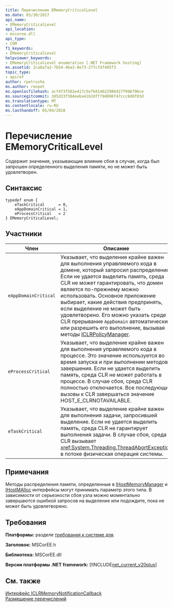 ```yaml
---
title: Перечисление EMemoryCriticalLevel
ms.date: 03/30/2017
api_name:
- EMemoryCriticalLevel
api_location:
- mscoree.dll
api_type:
- COM
f1_keywords:
- EMemoryCriticalLevel
helpviewer_keywords:
- EMemoryCriticalLevel enumeration [.NET Framework hosting]
ms.assetid: 2ca8a7a2-7b54-4ba3-8e73-277c7df485f3
topic_type:
- apiref
author: rpetrusha
ms.author: ronpet
ms.openlocfilehash: acf4f3f582e417c5e7b814622986427f996796ce
ms.sourcegitcommit: 3d5d33f384eeba41b2dff79d096f47ccc8d8f03d
ms.translationtype: MT
ms.contentlocale: ru-RU
ms.lasthandoff: 05/04/2018
---
```

# <a name="ememorycriticallevel-enumeration"></a>Перечисление EMemoryCriticalLevel
Содержит значения, указывающие влияние сбоя в случае, когда был запрошен определенного выделения памяти, но не может быть удовлетворен.  
  
## <a name="syntax"></a>Синтаксис  
  
```  
typedef enum {  
    eTaskCritical      = 0,  
    eAppDomainCritical = 1,  
    eProcessCritical   = 2  
} EMemoryCriticalLevel;  
```  
  
## <a name="members"></a>Участники  
  
|Член|Описание|  
|------------|-----------------|  
|`eAppDomainCritical`|Указывает, что выделение крайне важен для выполнения управляемого кода в домене, который запросил распределения. Если не удается выделить память, среда CLR не может гарантировать, что домен является по-прежнему можно использовать. Основное приложение выбирает, какие действия предпринять, если выделение не может быть удовлетворено. Его можно указать среде CLR прерывание `AppDomain` автоматически, или разрешить его выполнение, вызывая методы [ICLRPolicyManager](../../../../docs/framework/unmanaged-api/hosting/iclrpolicymanager-interface.md).|  
|`eProcessCritical`|Указывает, что выделение крайне важен для выполнения управляемого кода в процессе. Это значение используется во время запуска и при выполнении методов завершения. Если не удается выделить память, среда CLR не может работать в процессе. В случае сбоя, среда CLR полностью отключается. Все последующие вызовы к CLR завершаться значение HOST_E_CLRNOTAVAILABLE.|  
|`eTaskCritical`|Указывает, что выделение крайне важен для выполнения задачи, запросившей выделение. Если не удается выделить память, среда CLR не гарантирует выполнения задачи. В случае сбоя, среда CLR вызывает <xref:System.Threading.ThreadAbortException> в потоке физическая операция системы.|  
  
## <a name="remarks"></a>Примечания  
 Методы распределения памяти, определенные в [IHostMemoryManager](../../../../docs/framework/unmanaged-api/hosting/ihostmemorymanager-interface.md) и [IHostMAlloc](../../../../docs/framework/unmanaged-api/hosting/ihostmalloc-interface.md) интерфейсы могут принимать параметр этого типа. В зависимости от серьезности сбоя узла можно моментально завершаются ошибкой запросов на выделение или подождите, пока не может быть удовлетворено.  
  
## <a name="requirements"></a>Требования  
 **Платформы:** разделе [требования к системе для](../../../../docs/framework/get-started/system-requirements.md).  
  
 **Заголовок:** MSCorEE.h  
  
 **Библиотека:** MSCorEE.dll  
  
 **Версии платформы .NET framework:** [!INCLUDE[net_current_v20plus](../../../../includes/net-current-v20plus-md.md)]  
  
## <a name="see-also"></a>См. также  
 [Интерфейс ICLRMemoryNotificationCallback](../../../../docs/framework/unmanaged-api/hosting/iclrmemorynotificationcallback-interface.md)  
 [Размещение перечислений](../../../../docs/framework/unmanaged-api/hosting/hosting-enumerations.md)
